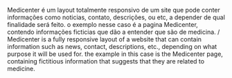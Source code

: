 Medicenter é um layout totalmente responsivo de um site que pode conter informações como noticias, contato, descrições, ou etc, a depender de qual finalidade será feito. o exemplo nesse caso é a pagina Medicenter, contendo informações ficticias que dão a entender que são de medicina. / Medicenter is a fully responsive layout of a website that can contain information such as news, contact, descriptions, etc., depending on what purpose it will be used for. the example in this case is the Medicenter page, containing fictitious information that suggests that they are related to medicine.